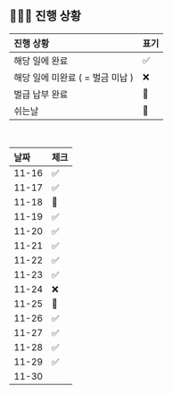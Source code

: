 ## 🧑🏻‍💻 진행 상황

| 진행 상황            | 표기  |
|:-----------------|:----|
| 해당 일에 완료      | ✅   |
| 해당 일에 미완료 ( = 벌금 미납 )    | ❌   |
| 벌급 납부 완료 | 🔺 |
| 쉬는날 | 🥳 |


<br>

| 날짜  | 체크 |
|:------|:----|
| 11-16 | ✅ |
| 11-17 | ✅ |
| 11-18 | 🥳 |
| 11-19 | ✅ |
| 11-20 | ✅ |
| 11-21 | ✅ |
| 11-22 | ✅ |
| 11-23 | ✅ |
| 11-24 | ❌ |
| 11-25 | 🥳 |
| 11-26 | ✅ |
| 11-27 | ✅ |
| 11-28 | ✅ |
| 11-29 | ✅ |
| 11-30 |  |
